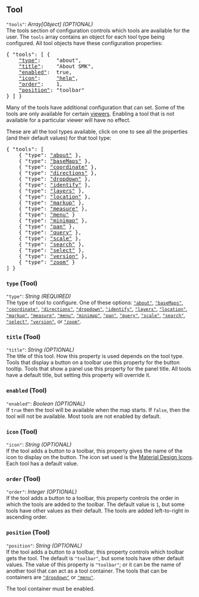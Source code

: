 ## Tool
`"tools"`: *Array[Object]*  *(OPTIONAL)*   
The tools section of configuration controls which tools are available for the user.
The `tools` array contains an object for each tool type being configured.
All tool objects have these configuration properties:

<pre>
{ "tools": [ {
    <a href="#type-tool"    >"type"</a>:     "about",
    <a href="#title-tool"   >"title"</a>:    "About SMK",
    <a href="#enabled-tool" >"enabled"</a>:  true,
    <a href="#icon-tool"    >"icon"</a>:     <a href="https://material.io/tools/icons/?icon=help" target="material">"help"</a>,
    <a href="#order-tool"   >"order"</a>:    1,
    <a href="#position-tool">"position"</a>: "toolbar"
} ] }
</pre>

Many of the tools have additional configuration that can set.
Some of the tools are only available for certain [viewers](#type-viewer).
Enabling a tool that is not available for a particular viewer will have no effect.

These are all the tool types available, click on one to see all the properties (and their default values) for that tool type:

<pre>
{ "tools": [
    { "type": <a href="#about-tool">"about"</a> },
    { "type": <a href="#basemaps-tool">"baseMaps"</a> },
    { "type": <a href="#coordinate-tool">"coordinate"</a> },
    { "type": <a href="#directions-tool">"directions"</a> },
    { "type": <a href="#dropdown-tool">"dropdown"</a> },
    { "type": <a href="#identify-tool">"identify"</a> },
    { "type": <a href="#layers-tool">"layers"</a> },
    { "type": <a href="#location-tool">"location"</a> },
    { "type": <a href="#markup-tool">"markup"</a> },
    { "type": <a href="#measure-tool">"measure"</a> },
    { "type": <a href="#menu-tool">"menu"</a> }
    { "type": <a href="#minimap-tool">"minimap"</a> },
    { "type": <a href="#pan-tool">"pan"</a> },
    { "type": <a href="#query-tool">"query"</a> },
    { "type": <a href="#scale-tool">"scale"</a> },
    { "type": <a href="#search-tool">"search"</a> },
    { "type": <a href="#select-tool">"select"</a> },
    { "type": <a href="#version-tool">"version"</a> },
    { "type": <a href="#zoom-tool">"zoom"</a> }
] }
</pre>

### `type` (Tool)
`"type"`: *String* *(REQUIRED)*  
The type of tool to configure.
One of these options:
[`"about"`](#about-tool),
[`"baseMaps"`](#basemaps-tool),
[`"coordinate"`](#coordinate-tool),
[`"directions"`](#directions-tool),
[`"dropdown"`](#dropdown-tool),
[`"identify"`](#identify-tool),
[`"layers"`](#layers-tool),
[`"location"`](#location-tool),
[`"markup"`](#markup-tool),
[`"measure"`](#measure-tool),
[`"menu"`](#menu-tool),
[`"minimap"`](#minimap-tool),
[`"pan"`](#pan-tool),
[`"query"`](#query-tool),
[`"scale"`](#scale-tool),
[`"search"`](#search-tool),
[`"select"`](#select-tool),
[`"version"`](#version-tool),
or 
[`"zoom"`](#zoom-tool).

### `title` (Tool)
`"title"`: *String* *(OPTIONAL)*  
The title of this tool.
How this property is used depends on the tool type.
Tools that display a button on a toolbar use this property for the button tooltip.
Tools that show a panel use this property for the panel title.
All tools have a default title, but setting this property will override it.

### `enabled` (Tool)
`"enabled"`: *Boolean* *(OPTIONAL)*  
If `true` then the tool will be available when the map starts.
If `false`, then the tool will not be available.
Most tools are not enabled by default.

### `icon` (Tool)
`"icon"`: *String* *(OPTIONAL)*  
If the tool adds a button to a toolbar, this property gives the name of the icon to display on the button.
The icon set used is the [Material Design Icons](https://material.io/tools/icons/?icon=query_builder&style=baseline).
Each tool has a default value.

### `order` (Tool)
`"order"`: *Integer* *(OPTIONAL)*  
If the tool adds a button to a toolbar, this property controls the order in which the tools are added to the toolbar.
The default value is `1`, but some tools have other values as their default.
The tools are added left-to-right in ascending order.

### `position` (Tool)
`"position"`: *String* *(OPTIONAL)*  
If the tool adds a button to a toolbar, this property controls which toolbar gets the tool.
The default is `"toolbar"`, but some tools have other default values.
The value of this property is `"toolbar"`; or it can be the name of another tool that can act as a tool container. The tools that can be containers are [`"dropdown"`](#dropdown-tool) or [`"menu"`](#menu-tool).

The tool container must be enabled.

